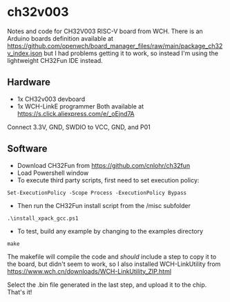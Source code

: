 # ch32v003
Notes and code for CH32V003 RISC-V board from WCH. There is an Arduino boards definition available at https://github.com/openwch/board_manager_files/raw/main/package_ch32v_index.json but I had problems getting it to work, so instead I'm using the lightweight CH32Fun IDE instead.

## Hardware
 - 1x CH32v003 devboard
 - 1x WCH-LinkE programmer
Both available at https://s.click.aliexpress.com/e/_oEjnd7A

Connect 3.3V, GND, SWDIO to VCC, GND, and P01

## Software
 - Download CH32Fun from https://github.com/cnlohr/ch32fun
 - Load Powershell window
 - To execute third party scripts, first need to set execution policy:
```
Set-ExecutionPolicy -Scope Process -ExecutionPolicy Bypass
```
- Then run the CH32Fun install script from the /misc subfolder
```
.\install_xpack_gcc.ps1
```

- To test, build any example by changing to the examples directory
```
make
```

The makefile will compile the code and _should_ include a step to copy it to the board, but didn't seem to work, so I also installed WCH-LinkUtility from https://www.wch.cn/downloads/WCH-LinkUtility_ZIP.html

Select the .bin file generated in the last step, and upload it to the chip. That's it!
